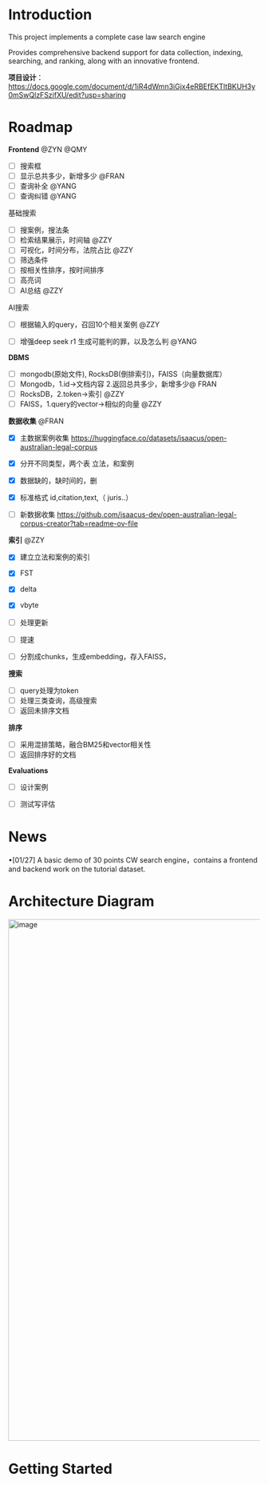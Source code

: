 # Introduction
This project implements a complete case law search engine 

Provides comprehensive backend support for data collection, indexing, searching, and ranking, along with an innovative frontend.

**项目设计**：https://docs.google.com/document/d/1iR4dWmn3iGjx4eRBEfEKTltBKUH3y0mSwQlzFSzifXU/edit?usp=sharing

# Roadmap
**Frontend** @ZYN @QMY

- [ ] 搜索框
- [ ] 显示总共多少，新增多少 @FRAN
- [ ] 查询补全 @YANG
- [ ] 查询纠错 @YANG

基础搜索 
- [ ] 搜案例，搜法条 
- [ ] 检索结果展示，时间轴 @ZZY
- [ ] 可视化，时间分布，法院占比 @ZZY
- [ ] 筛选条件
- [ ] 按相关性排序，按时间排序
- [ ] 高亮词
- [ ] AI总结 @ZZY

AI搜索
- [ ] 根据输入的query，召回10个相关案例 @ZZY
- [ ] 增强deep seek r1 生成可能判的罪，以及怎么判 @YANG


**DBMS**
- [ ] mongodb(原始文件), RocksDB(倒排索引)，FAISS（向量数据库）
- [ ] Mongodb，1.id->文档内容 2.返回总共多少，新增多少@ FRAN
- [ ] RocksDB，2.token->索引 @ZZY
- [ ] FAISS，1.query的vector->相似的向量 @ZZY

**数据收集** @FRAN
- [X] 主数据案例收集 https://huggingface.co/datasets/isaacus/open-australian-legal-corpus 
- [X] 分开不同类型，两个表 立法，和案例
- [X] 数据缺的，缺时间的，删
- [X] 标准格式  id,citation,text,（ juris..）

- [ ] 新数据收集 https://github.com/isaacus-dev/open-australian-legal-corpus-creator?tab=readme-ov-file 

**索引** @ZZY
- [X] 建立立法和案例的索引
- [X] FST
- [X] delta 
- [X] vbyte
- [ ] 处理更新
- [ ] 提速



- [ ] 分割成chunks，生成embedding，存入FAISS，

**搜索**
- [ ] query处理为token
- [ ] 处理三类查询，高级搜索
- [ ] 返回未排序文档

**排序**
- [ ] 采用混排策略，融合BM25和vector相关性
- [ ] 返回排序好的文档

**Evaluations**
- [ ] 设计案例
- [ ] 测试写评估


# News
&bull;[01/27] A basic demo of 30 points CW search engine，contains a frontend and backend work on the tutorial dataset.

# Architecture Diagram
<img width="1043" alt="image" src="https://github.com/user-attachments/assets/9a774a9c-b595-4884-918f-e2c73ea5ab51" />

# Getting Started






